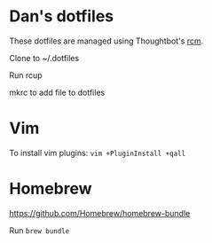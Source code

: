 # Dan's dotfiles

These dotfiles are managed using Thoughtbot's [rcm](https://github.com/thoughtbot/rcm).

Clone to ~/.dotfiles

Run rcup

mkrc to add file to dotfiles

# Vim
To install vim plugins:
`vim +PluginInstall +qall`

# Homebrew
https://github.com/Homebrew/homebrew-bundle


Run `brew bundle`
